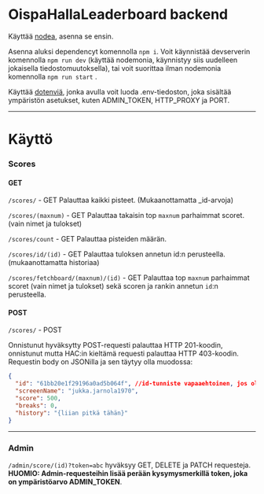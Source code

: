 # OispaHallaLeaderboard backend

Käyttää [nodea](https://nodejs.org), asenna se ensin.

Asenna aluksi dependencyt komennolla `npm i`. Voit käynnistää devserverin komennolla `npm run dev` (käyttää nodemonia, käynnistyy siis uudelleen jokaisella tiedostomuutoksella), tai voit suorittaa ilman nodemonia komennolla `npm run start` . 

Käyttää [dotenviä](https://www.npmjs.com/package/dotenv), jonka avulla voit luoda .env-tiedoston, joka sisältää ympäristön asetukset, kuten ADMIN_TOKEN, HTTP_PROXY ja PORT.

---

# Käyttö

### Scores

#### GET

`/scores/` - GET
Palauttaa kaikki pisteet. (Mukaanottamatta _id-arvoja)

`/scores/(maxnum)` - GET
Palauttaa takaisin top `maxnum` parhaimmat scoret. (vain nimet ja tulokset)

`/scores/count` - GET
Palauttaa pisteiden määrän.

`/scores/id/(id)` - GET
Palauttaa tuloksen annetun id:n perusteella. (mukaanottamatta historiaa)

`/scores/fetchboard/(maxnum)/(id)` - GET
Palauttaa top `maxnum` parhaimmat scoret (vain nimet ja tulokset) sekä scoren ja rankin annetun `id`:n perusteella. 


#### POST

`/scores/` - POST

Onnistunut hyväksytty POST-requesti palauttaa HTTP 201-koodin, onnistunut mutta HAC:in kieltämä requesti palauttaa HTTP 403-koodin. Requestin body on JSONilla ja sen täytyy olla muodossa:

```json
{
  "id": "61bb20e1f29196a0ad5b064f", //id-tunniste vapaaehtoinen, jos olemassa, päivitetään jo olemassa oleva score
  "screeenName": "jukka.jarnola1970",
  "score": 500,
  "breaks": 0,
  "history": "{liian pitkä tähän}"
}
```

---

### Admin

`/admin/score/(id)?token=abc` hyväksyy GET, DELETE ja PATCH requesteja. **HUOMIO: Admin-requesteihin lisää perään kysymysmerkillä token, joka on ympäristöarvo ADMIN_TOKEN**.
